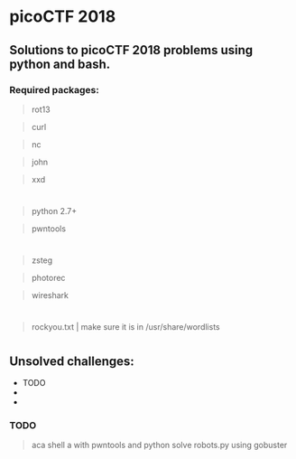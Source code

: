 # picoCTF 2018

## Solutions to picoCTF 2018 problems using python and bash.

### Required packages:

>rot13

>curl

>nc

>john

>xxd

#

>python 2.7+

>pwntools

#

>zsteg

>photorec

>wireshark

#

>rockyou.txt | make sure it is in /usr/share/wordlists

#

## Unsolved challenges:

<ul>

<li>TODO</li>
<li></li>
<li></li>


</ul> 

### TODO
> aca shell a with pwntools and python
> solve robots.py using gobuster
